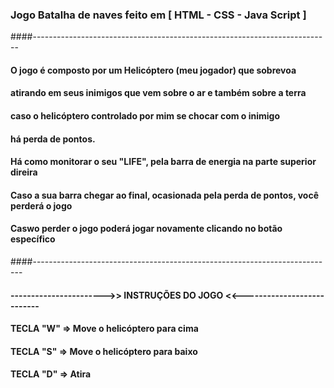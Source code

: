 ### Jogo Batalha de naves feito em [ HTML - CSS - Java Script ]
####--------------------------------------------------------------------------
#### O jogo é composto por um Helicóptero (meu jogador) que sobrevoa 
#### atirando em seus inimigos que vem sobre o ar e também sobre a terra
#### caso o helicóptero controlado por mim se chocar com o inimigo
#### há perda de pontos.
#### Há como monitorar o seu "LIFE", pela barra de energia na parte superior direira
#### Caso a sua barra chegar ao final, ocasionada pela perda de pontos, você perderá o jogo
#### Caswo perder o jogo poderá jogar novamente clicando no botão específico 
####---------------------------------------------------------------------------
#### ----------------------->> INSTRUÇÕES DO JOGO <<---------------------------
####
#### TECLA "W" => Move o helicóptero para cima
#### TECLA "S" => Move o helicóptero para baixo
#### TECLA "D" => Atira

